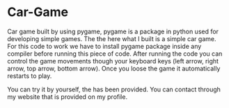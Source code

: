 # Car-Game
Car game built by using pygame, pygame is a package in python used for developing simple games. The the here what I built is a simple car game. For this code to work we have to install pygame package inside any compiler before running this piece of code. After running the code you can control the game movements though your keyboard keys (left arrow, right arrow, top arrow, bottom arrow). Once you loose the game it automatically restarts to play.

You can try it by yourself, the has been provided. You can contact through my website that is provided on my profile.
